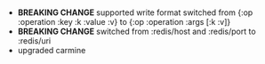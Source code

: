 ###
* **BREAKING CHANGE** supported write format switched from {:op :operation :key :k :value :v} to {:op :operation :args [:k :v]}
* **BREAKING CHANGE** switched from :redis/host and :redis/port to :redis/uri
* upgraded carmine
